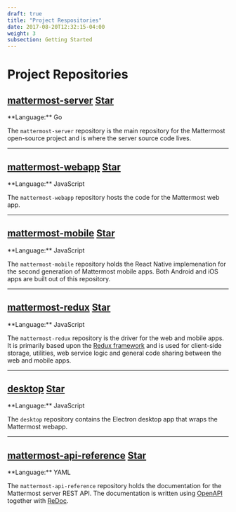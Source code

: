 ```yaml
---
draft: true
title: "Project Respositories"
date: 2017-08-20T12:32:15-04:00
weight: 3
subsection: Getting Started
---
```


# Project Repositories


<h2><a href="https://github.com/mattermost/mattermost-server">mattermost-server</a>
<a class="github-button" href="https://github.com/mattermost/mattermost-server" data-icon="octicon-star" data-size="large" data-show-count="true" aria-label="Star mattermost/mattermost-server on GitHub">Star</a>
</h2>
**Language:** Go

The `mattermost-server` repository is the main repository for the Mattermost open-source project and is where the server source code lives.

<hr>

<h2><a href="https://github.com/mattermost/mattermost-webapp">mattermost-webapp</a>
<a class="github-button" href="https://github.com/mattermost/mattermost-webapp" data-icon="octicon-star" data-size="large" data-show-count="true" aria-label="Star mattermost/mattermost-webapp on GitHub">Star</a>
</h2>
**Language:** JavaScript

The `mattermost-webapp` repository hosts the code for the Mattermost web app.

<hr>

<h2><a href="https://github.com/mattermost/mattermost-mobile">mattermost-mobile</a>
<a class="github-button" href="https://github.com/mattermost/mattermost-mobile" data-icon="octicon-star" data-size="large" data-show-count="true" aria-label="Star mattermost/mattermost-mobile on GitHub">Star</a>
</h2>
**Language:** JavaScript

The `mattermost-mobile` repository holds the React Native implemenation for the second generation of Mattermost mobile apps. Both Android and iOS apps are built out of this repository.

<hr>

<h2><a href="https://github.com/mattermost/mattermost-redux">mattermost-redux</a>
<a class="github-button" href="https://github.com/mattermost/mattermost-redux" data-icon="octicon-star" data-size="large" data-show-count="true" aria-label="Star mattermost/mattermost-redux on GitHub">Star</a>
</h2>
**Language:** JavaScript

The `mattermost-redux` repository is the driver for the web and mobile apps. It is primarily based upon the [Redux framework](http://redux.js.org/) and is used for client-side storage, utilities, web service logic and general code sharing between the web and mobile apps.

<hr>

<h2><a href="https://github.com/mattermost/desktop">desktop</a>
<a class="github-button" href="https://github.com/mattermost/desktop" data-icon="octicon-star" data-size="large" data-show-count="true" aria-label="Star mattermost/desktop on GitHub">Star</a>
</h2>
**Language:** JavaScript

The `desktop` repository contains the Electron desktop app that wraps the Mattermost webapp.

<hr>

<h2><a href="https://github.com/mattermost/mattermost-api-reference">mattermost-api-reference</a>
<a class="github-button" href="https://github.com/mattermost/mattermost-api-reference" data-icon="octicon-star" data-size="large" data-show-count="true" aria-label="Star mattermost/mattermost-api-reference on GitHub">Star</a>
</h2>
**Language:** YAML

The `mattermost-api-reference` repository holds the documentation for the Mattermost server REST API. The documentation is written using [OpenAPI](https://www.openapis.org/) together with [ReDoc](https://github.com/Rebilly/ReDoc).
